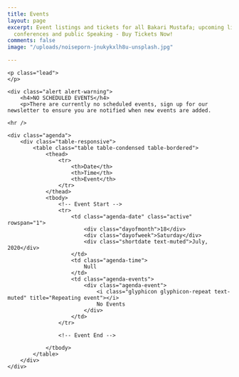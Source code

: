 ```yaml
---
title: Events
layout: page
excerpt: Event listings and tickets for all Bakari Mustafa; upcoming live podcasts,
  conferences and public Speaking - Buy Tickets Now!
comments: false
image: "/uploads/noiseporn-jnukykxlh8u-unsplash.jpg"

---
```

<section class="l--mar-top-m l--grid-wide l--flex l--space-compact">
<div class="container">

    <p class="lead">
    </p>
    
    <div class="alert alert-warning">
        <h4>NO SCHEDULED EVENTS</h4>
        <p>There are currently no scheduled events, sign up for our newsletter to ensure you are notified when new events are added.
</p>
    </div>

    <hr />

    <div class="agenda">
        <div class="table-responsive">
            <table class="table table-condensed table-bordered">
                <thead>
                    <tr>
                        <th>Date</th>
                        <th>Time</th>
                        <th>Event</th>
                    </tr>
                </thead>
                <tbody>
                    <!-- Event Start -->
                    <tr>
                        <td class="agenda-date" class="active" rowspan="1">
                            <div class="dayofmonth">18</div>
                            <div class="dayofweek">Saturday</div>
                            <div class="shortdate text-muted">July, 2020</div>
                        </td>
                        <td class="agenda-time">
                            Null
                        </td>
                        <td class="agenda-events">
                            <div class="agenda-event">
                                <i class="glyphicon glyphicon-repeat text-muted" title="Repeating event"></i> 
                                No Events
                            </div>
                        </td>
                    </tr>
                    
                    <!-- Event End -->
                   
                </tbody>
            </table>
        </div>
    </div>
</div>

</section>